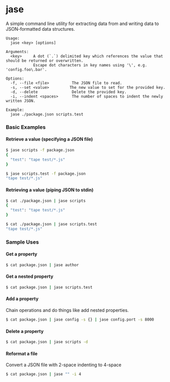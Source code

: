 jase
====

A simple command line utility for extracting data from and writing data to JSON-formatted data structures.

```
Usage:
  jase <key> [options]

Arguments:
  <key>     A dot (`.`) delimited key which references the value that should be returned or overwritten.
            Escape dot characters in key names using '\', e.g. 'config.foo\.bar'.

Options:
  -f, --file <file>          The JSON file to read.
  -s, --set <value>         The new value to set for the provided key.
  -d, --delete               Delete the provided key.
  -i, --indent <spaces>      The number of spaces to indent the newly written JSON.

Example:
  jase ./package.json scripts.test

```

### Basic Examples

#### Retrieve a value (specifying a JSON file)
```bash
$ jase scripts -f package.json
{
  "test": "tape test/*.js"
}

$ jase scripts.test -f package.json
"tape test/*.js"
```

#### Retrieving a value (piping JSON to stdin)
```bash
$ cat ./package.json | jase scripts
{
  "test": "tape test/*.js"
}

$ cat ./package.json | jase scripts.test
"tape test/*.js"
```


### Sample Uses

#### Get a property
```bash
$ cat package.json | jase author
```

#### Get a nested property
```bash
$ cat package.json | jase scripts.test
```

#### Add a property
Chain operations and do things like add nested properties.
```bash
$ cat package.json | jase config -s {} | jase config.port -s 8000
```

#### Delete a property
```bash
$ cat package.json | jase scripts -d
```

#### Reformat a file
Convert a JSON file with 2-space indenting to 4-space
```bash
$ cat package.json | jase "" -i 4
```
